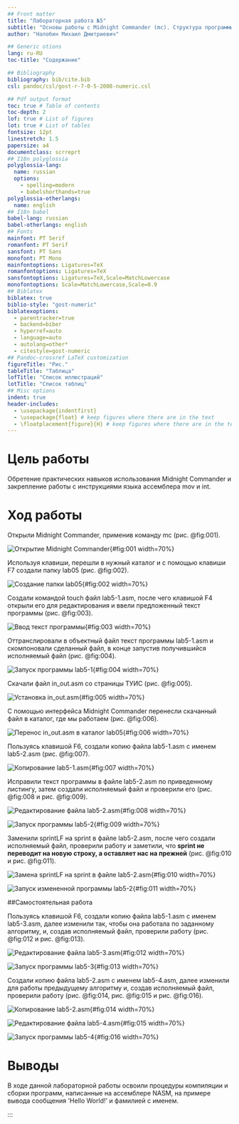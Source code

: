 ```yaml
---
## Front matter
title: "Лабораторная работа №5"
subtitle: "Основы работы с Midnight Commander (mc). Структура программы на языке ассемблера NASM. Системные вызовы в ОС GNU Linux"
author: "Налобин Михаил Дмитриевич"

## Generic otions
lang: ru-RU
toc-title: "Содержание"

## Bibliography
bibliography: bib/cite.bib
csl: pandoc/csl/gost-r-7-0-5-2008-numeric.csl

## Pdf output format
toc: true # Table of contents
toc-depth: 2
lof: true # List of figures
lot: true # List of tables
fontsize: 12pt
linestretch: 1.5
papersize: a4
documentclass: scrreprt
## I18n polyglossia
polyglossia-lang:
  name: russian
  options:
	- spelling=modern
	- babelshorthands=true
polyglossia-otherlangs:
  name: english
## I18n babel
babel-lang: russian
babel-otherlangs: english
## Fonts
mainfont: PT Serif
romanfont: PT Serif
sansfont: PT Sans
monofont: PT Mono
mainfontoptions: Ligatures=TeX
romanfontoptions: Ligatures=TeX
sansfontoptions: Ligatures=TeX,Scale=MatchLowercase
monofontoptions: Scale=MatchLowercase,Scale=0.9
## Biblatex
biblatex: true
biblio-style: "gost-numeric"
biblatexoptions:
  - parentracker=true
  - backend=biber
  - hyperref=auto
  - language=auto
  - autolang=other*
  - citestyle=gost-numeric
## Pandoc-crossref LaTeX customization
figureTitle: "Рис."
tableTitle: "Таблица"
lofTitle: "Список иллюстраций"
lotTitle: "Список таблиц"
## Misc options
indent: true
header-includes:
  - \usepackage{indentfirst}
  - \usepackage{float} # keep figures where there are in the text
  - \floatplacement{figure}{H} # keep figures where there are in the text
---
```


# Цель работы

Обретение практических навыков использования Midnight Commander и закрепление работы с  инструкциями языка ассемблера mov и int.

# Ход работы

Открыли Midnight Commander, применив команду mc (рис. @fig:001).

![Открытие Midnight Commander](image/1.png){#fig:001 width=70%}

Используя клавиши, перешли в нужный каталог и с помощью клавиши F7 создали папку lab05 (рис. @fig:002).

![Создание папки lab05](image/2.png){#fig:002 width=70%}

Создали командой touch файл lab5-1.asm, после чего клавишой F4 открыли его для редактирования и ввели предложенный текст программы (рис. @fig:003).

![Ввод текст программы](image/3.png){#fig:003 width=70%}

Оттранслировали в объектный файл текст программы lab5-1.asm и скомпоновали сделанный файл, в конце запустив получившийся исполняемый файл (рис. @fig:004).

![Запуск программы lab5-1](image/4.png){#fig:004 width=70%}

Скачали файл in_out.asm со страницы ТУИС (рис. @fig:005).

![Установка in_out.asm](image/5.png){#fig:005 width=70%}

С помощью интерфейса Midnight Commander перенесли скачанный файл в каталог, где мы работаем (рис. @fig:006).

![Перенос in_out.asm в каталог lab05](image/6.png){#fig:006 width=70%}

Пользуясь клавишой F6, создали копию файла lab5-1.asm с именем lab5-2.asm (рис. @fig:007).

![Копирование lab5-1.asm](image/7.png){#fig:007 width=70%}

Исправили текст программы в файле lab5-2.asm по приведенному листингу, затем создали исполняемый файл и проверили его (рис. @fig:008 и рис. @fig:009).

![Редактирование файла lab5-2.asm](image/9.png){#fig:008 width=70%}

![Запуск программы lab5-2](image/8.png){#fig:009 width=70%}

Заменили sprintLF на sprint в файле lab5-2.asm, после чего создали исполняемый файл, проверили работу и заметили, что **sprint не переводит на новую строку, а оставляет нас на прежней** (рис. @fig:010 и рис. @fig:011).

![Замена sprintLF на sprint в файле lab5-2.asm](image/10.png){#fig:010 width=70%}

![Запуск измененной программы lab5-2](image/11.png){#fig:011 width=70%}

##Самостоятельная работа

Пользуясь клавишой F6, создали копию файла lab5-1.asm с именем lab5-3.asm, далее изменили так, чтобы она работала по заданному алгоритму, и, создав исполняемый файл, проверили работу (рис. @fig:012 и рис. @fig:013).

![Редактирование файла lab5-3.asm](image/12.png){#fig:012 width=70%}

![Запуск программы lab5-3](image/13.png){#fig:013 width=70%}

Создали копию файла lab5-2.asm с именем lab5-4.asm, далее изменили для работы предыдущему алгоритму и, создав исполняемый файл, проверили работу (рис. @fig:014, рис. @fig:015 и рис. @fig:016).

![Копирование lab5-2.asm](image/14.png){#fig:014 width=70%}

![Редактирование файла lab5-4.asm](image/15.png){#fig:015 width=70%}

![Запуск программы lab5-4](image/16.png){#fig:016 width=70%}

# Выводы

В ходе данной лабораторной работы освоили процедуры компиляции и сборки программ, написанные на ассемблере NASM, на примере вывода сообщения 'Hello World!' и фамилией с именем.

:::
